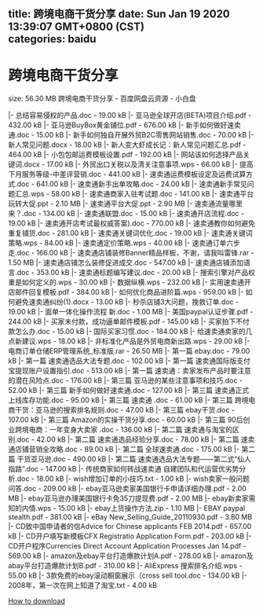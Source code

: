 
title: 跨境电商干货分享
date: Sun Jan 19 2020 13:39:07 GMT+0800 (CST)    
categories: baidu
---

# 跨境电商干货分享
size: 56.30 MB
 跨境电商干货分享 - 百度网盘云资源 - 小白盘
 
|- 总结容易侵权的产品.doc - 19.00 kB
|- 亚马逊全球开店(BETA)项目介绍.pdf - 432.00 kB
|- 亚马逊BuyBox黄金铺位.pdf - 676.00 kB
|- 新手如何做好速卖通.doc - 15.00 kB
|- 新手如何独自开展外贸B2C零售网站销售.doc - 70.00 kB
|- 新人常见问题.docx - 18.00 kB
|- 新人变大虾成长记：新人常见问题汇总.pdf - 464.00 kB
|- 小包包邮运费模板设置.pdf - 192.00 kB
|- 网站该如何选择产品关键词.docx - 17.00 kB
|- 外贸出口关税以及清关注意事项.wps - 66.00 kB
|- 提高下月服务等级-中差评营销.doc - 441.00 kB
|- 速卖通运费模板设定及运费试算方式.doc - 641.00 kB
|- 速卖通新手出单攻略.doc - 24.00 kB
|- 速卖通新手常见问题汇总.wps - 58.00 kB
|- 速卖通商家入驻考试题.doc - 141.00 kB
|- 速卖通平台玩转大促.ppt - 2.10 MB
|- 速卖通平台大促.ppt - 2.90 MB
|- 速卖通流量哪里来？.doc - 134.00 kB
|- 速卖通联盟.doc - 15.00 kB
|- 速卖通开店流程.doc - 19.00 kB
|- 速卖通开店考试最权威答案).doc - 770.00 kB
|- 速卖通教你如何避免重复铺货.doc - 281.00 kB
|- 速卖通关键词优化.doc - 19.00 kB
|- 速卖通关键词策略.wps - 84.00 kB
|- 速卖通定价策略.wps - 40.00 kB
|- 速卖通订单六步走.doc - 166.00 kB
|- 速卖通店铺装修Banner精品样板，不谢，请我叫雷锋.rar - 1.50 MB
|- 速卖通店铺怎么装修促进成交.doc - 547.00 kB
|- 速卖通店铺添加语言.doc - 353.00 kB
|- 速卖通标题编写建议.doc - 20.00 kB
|- 搜索引擎对产品权重是如何定义的.wps - 30.00 kB
|- 数据纵横.wps - 232.00 kB
|- 实用速卖通开店邮件回复模板.pdf - 384.00 kB
|- 如何优化商品进阶篇.wps - 959.00 kB
|- 如何避免速卖通纠纷(1).docx - 13.00 kB
|- 秒杀店铺3大问题，挽救订单.doc - 19.00 kB
|- 面单一体化操作流程 新.doc - 1.00 MB
|- 美国paypal认证步骤.pdf - 244.00 kB
|- 买家未付款，成功逼单邮件模板.pdf - 145.00 kB
|- 买家拍下不付款怎么办.doc - 15.00 kB
|- 国际买家习惯.doc - 184.00 kB
|- 给速卖通卖家的几点新建议.wps - 18.00 kB
|- 非标准化产品是外贸电商新出路.wps - 29.00 kB
|- 电商订单仓储ERP管理系统_标准版.rar - 26.50 MB
|- 第一篇 ebay.doc - 79.00 kB
|- 第一篇  速卖通选品大法专题.doc - 102.00 kB
|- 第一篇  速卖通国际版支付宝提现账户设置指引.doc - 513.00 kB
|- 第一篇  速卖通：卖家发布产品时要注意的潜在风险点.doc - 176.00 kB
|- 第三篇  亚马逊的某些注意事项和技巧.doc - 52.00 kB
|- 第三篇  新手如何做好速卖通.doc - 127.00 kB
|- 第三篇  速卖通正式上线库存功能.doc - 95.00 kB
|- 第三篇  速卖通 .doc - 61.00 kB
|- 第三篇  跨境电商干货：亚马逊的搜索排名规则.doc - 47.00 kB
|- 第三篇  ebay干货.doc - 107.00 kB
|- 第三篇  Amazon的实操干货分享.doc - 60.00 kB
|- 第三篇  90后创业跨境电商：一年变身大卖家 .doc - 136.00 kB
|- 第二篇  速卖通与淘宝的区别.doc - 42.00 kB
|- 第二篇  速卖通选品经验分享.doc - 78.00 kB
|- 第二篇  速卖通店铺营销全攻略.doc - 89.00 kB
|- 第二篇  全球速卖通.doc - 175.00 kB
|- 第二篇  干货亚马逊.doc - 490.00 kB
|- 第二篇   速卖通选品大法专题——第二式“仙人指路”.doc - 147.00 kB
|- 传统商家如何转战速卖通 自建团队和代运营优劣势分析.doc - 18.00 kB
|- wish增加订单的小技巧.txt - 1.00 kB
|- wish卖家一般问题问答.doc - 209.00 kB
|- ebay亚马逊卖家美国银行卡申请详细办理.pdf - 2.00 MB
|- ebay亚马逊办理美国银行卡免35刀提现费.pdf - 2.00 MB
|- ebay新卖家需知的内情.wps - 15.00 kB
|- ebay上货操作方法.zip - 1.10 MB
|- EBAY paypal stealth.pdf - 381.00 kB
|- eBay New_Selling_Guide_20110930.pdf - 3.80 MB
|- CD致中国申请者的信Advice for Chinese applicants FEB 2014.pdf - 657.00 kB
|- CD开户填写新模板CFX Registratio Application Form.pdf - 203.00 kB
|- CD开户程序Currencies Direct Account Application Processes Jan 14.pdf - 569.00 kB
|- amazon及ebay平台打造爆款计划A.pdf - 278.00 kB
|- amazon及abay平台打造爆款计划B.pdf - 310.00 kB
|- AliExpress 搜索排名介绍.wps - 55.00 kB
|- 3款免费的ebay滚动橱窗展示（cross sell tool.doc - 134.00 kB
|- 2008年，第一次在网上知道了淘宝.txt - 4.00 kB

[How to download](https://bpcam.bemobtrk.com/go/2ceec3aa-1ca2-46d6-b9ff-aaa5c184517c?jno=4059)